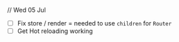 // Wed 05 Jul
- [ ] Fix store / render = needed to use `children` for `Router`
- [ ] Get Hot reloading working
